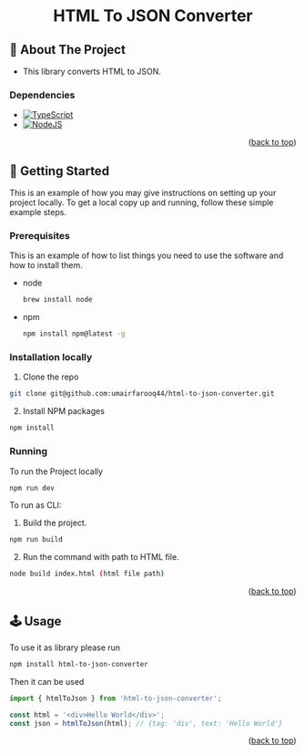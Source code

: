 <div id="top"></div>

<div align="center">
  <h1>HTML To JSON Converter</h1>
</div>

## 📍 About The Project

- This library converts HTML to JSON.

### Dependencies

- [![TypeScript][typescript]][typescript-url]
- [![NodeJS][nodejs]][node-url]

<div align="right">
  <p>(<a href="#top">back to top</a>)</p>
</div>

## 🚀 Getting Started

This is an example of how you may give instructions on setting up your project locally.
To get a local copy up and running, follow these simple example steps.

### Prerequisites

This is an example of how to list things you need to use the software and how to install them.

- node

  ```sh
  brew install node
  ```

- npm
  ```sh
  npm install npm@latest -g
  ```

### Installation locally

1. Clone the repo

```sh
git clone git@github.com:umairfarooq44/html-to-json-converter.git
```

2. Install NPM packages

```sh
npm install
```

### Running

To run the Project locally

```sh
npm run dev
```

To run as CLI:

1. Build the project.

```sh
npm run build
```

2. Run the command with path to HTML file.

```sh
node build index.html (html file path)
```

<div align="right">
  <p>(<a href="#top">back to top</a>)</p>
</div>

## 🕹 Usage

To use it as library please run

```sh
npm install html-to-json-converter
```

Then it can be used

```js
import { htmlToJson } from 'html-to-json-converter';

const html = '<div>Hello World</div>';
const json = htmlToJson(html); // {tag: 'div', text: 'Hello World'}
```

<div align="right">
  <p>(<a href="#top">back to top</a>)</p>
</div>

[typescript]: https://img.shields.io/badge/TypeScript-3178C6?style=for-the-badge&logo=typescript&logoColor=white
[typescript-url]: https://www.typescriptlang.org/
[nodejs]: https://img.shields.io/badge/node.js-6DA55F?style=for-the-badge&logo=node.js&logoColor=white
[node-url]: https://nodejs.org/en/

